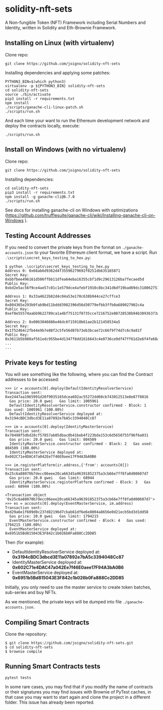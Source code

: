 # solidity-nft-sets

A Non-fungible Token (NFT) Framework including Serial Numbers and Identity, written in Solidity and Eth-Brownie Framework.

## Installing on Linux (with virtualenv)

Clone repo:

```
git clone https://github.com/joigno/solidity-nft-sets
```

Installing dependencies and applying some patches:

```
PYTHON3_BIN=$(which python3)
virtualenv -p ${PYTHON3_BIN} solidity-nft-sets
cd solidity-nft-sets
source ./bin/activate
pip3 install -r requirements.txt
npm install
./scripts/ganache-cli-linux-patch.sh
./scripts/run.sh
```

And each time your want to run the Ethereum development network and deploy the contracts locally, execute:

```
./scripts/run.sh
```

## Install on Windows (with no virtualenv)

Clone repo:

```
git clone https://github.com/joigno/solidity-nft-sets
```

Installing dependencies:

```
cd solidity-nft-sets
pip3 install -r requirements.txt
npm install -g ganache-cli@6.7.0
./scripts/run.sh
```

See docs for installing ganache-cli on Windows with optimizations (https://github.com/trufflesuite/ganache-cli/wiki/Installing-ganache-cli-on-Windows
).

## Testing Account Addresses

If you need to convert the private keys from the format on `./ganache-accounts.json` to your favorite Ethereum client format, we have a script. Run `.\scripts\secret_keys_testing_to_hex.py`:

```
$ python .\scripts\secret_keys_testing_to_hex.py
Address 0: 0x66ab6d9362d4f35596279692f0251db635165871
Secret Key: 0xbbfbee496161d506ffbb11dfea64eba16355cbf1d9c29613126ba7fecaed5d
Public Key: 0xbd2e5ac56f9ce4ae57c01c1e579dce4afebf1910c8bc341d6df19bad69dc3180627511d797b95f22a97c05240fc5e30af14b4676c8f39bf248fa82ba96521

Address 1: 0x33a4622b82d4c04a53e170c638b944ce27cffce3
Secret Key: 0x804365e293b9fab9bd11bddd3982396d56d30779efbb3ffb0a689027902c4a
Public Key: 0xef8e55574aabb9b22789ca1a4bf75131f0735cce7216752e08728538b94b38936373aecfc64f4574e57ba8abaefea53482abc983ff256c2e584777139

Address 2: 0x0063046686e46dc6f15918b61ae2b121458534a5
Secret Key: 0x1f52464c2fb44e9b7e88f2c5fe56d87b73eb3bcae72c66f9f74d7c6c9a81f
Public Key: 0x3611b5b980af561edc955be4d1347f8dd1616643c4e0736ce9df47ff61d2e6f4fe68a95324515d4a5e9adfb776e2cef847d1025954493ec21436e5d1c3a1e
...
...
```

## Private keys for testing

You will see something like the following, where you can find the Contract addresses to be accessed:

```
>>> ir = accounts[0].deploy(DefaultIdentityResolverService)
Transaction sent: 0xe2447aa1965991d20f9935165dcea692ac55272dd60cb743012513e8e87f8016
  Gas price: 20.0 gwei   Gas limit: 1005961
  DefaultIdentityResolverService.constructor confirmed - Block: 1   Gas used: 1005961 (100.00%)
  DefaultIdentityResolverService deployed at: 0x3194cBDC3dbcd3E11a07892e7bA5c3394048Cc87

>>> im = accounts[0].deploy(IdentityMasterService)
Transaction sent: 0x70498f5dbd28cf57857ab05dbac0b41beb4f223bda153c6d5650755f96f6a031
  Gas price: 20.0 gwei   Gas limit: 804509
  IdentityMasterService.constructor confirmed - Block: 2   Gas used: 804509 (100.00%)
  IdentityMasterService deployed at: 0x602C71e4DAC47a042Ee7f46E0aee17F94A3bA0B6

>>> im.registerPlatform(ir.address,{'from': accounts[0]})
Transaction sent: 0x25c6a88070b7decc06eee20ca66345a96391852375a3cb66e7ff8fa0d00607d7
  Gas price: 20.0 gwei   Gas limit: 68944
  IdentityMasterService.registerPlatform confirmed - Block: 3   Gas used: 68944 (100.00%)

<Transaction object '0x25c6a88070b7decc06eee20ca66345a96391852375a3cb66e7ff8fa0d00607d7'>
>>> es = accounts[0].deploy(EventMasterService, im.address)
Transaction sent: 0xd29a6e1f609d0c237d82196d7cbab61df6e6e8004a8656e0d21ecb5bd3d1dd58
  Gas price: 20.0 gwei   Gas limit: 1794215
  EventMasterService.constructor confirmed - Block: 4   Gas used: 1794215 (100.00%)
  EventMasterService deployed at: 0x6951b5Bd815043E3F842c1b026b0Fa888Cc2DD85
```

Then (for example):

* DefaultIdentityResolverService deployed at: **0x3194cBDC3dbcd3E11a07892e7bA5c3394048Cc87**
* IdentityMasterService deployed at: **0x602C71e4DAC47a042Ee7f46E0aee17F94A3bA0B6**
* EventMasterService deployed at: **0x6951b5Bd815043E3F842c1b026b0Fa888Cc2DD85**

Initially, you only need to use the master service to create token batches, sub-series and buy NFTs.

As we mentioned, the private keys will be dumped into file `./ganache-accounts.json`.

## Compiling Smart Contracts

Clone the repository:

```
$ git clone https://github.com/joigno/solidity-nft-sets.git
$ cd solidity-nft-sets
$ brownie compile
```

## Running Smart Contracts tests

```
pytest tests
```

In some rare cases, you may find that if you modify the name of contracts or their signatures you may find issues with Brownie of PyTest caches, in that case you may want to start again and clone the project in a different folder. This issue has already been reported.








